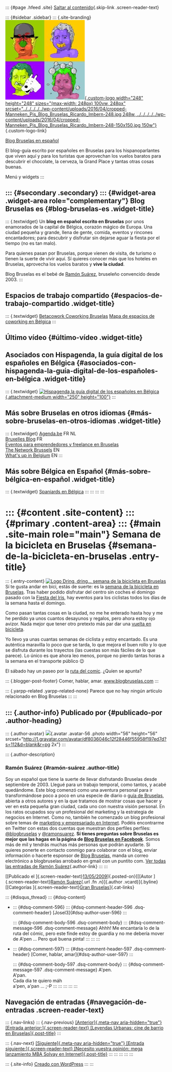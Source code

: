 ::: {#page .hfeed .site}
[Saltar al
contenido](../../../../../index.html?p=331#content){.skip-link
.screen-reader-text}

::: {#sidebar .sidebar}
::: {.site-branding}
[![](../../../../../wp-content/uploads/2016/04/cropped-Manneken_Pis_Blog_Bruselas_Ricardo_Imbern-248.jpg){.custom-logo
width="248" height="248" sizes="(max-width: 248px) 100vw, 248px"
srcset="../../../../../wp-content/uploads/2016/04/cropped-Manneken_Pis_Blog_Bruselas_Ricardo_Imbern-248.jpg 248w, ../../../../../wp-content/uploads/2016/04/cropped-Manneken_Pis_Blog_Bruselas_Ricardo_Imbern-248-150x150.jpg 150w"}](../../../../../index.html){.custom-logo-link}

[Blog Bruselas en español](../../../../../index.html)

El blog-guía escrito por españoles en Bruselas para los hispanoparlantes
que viven aquí y para los turistas que aprovechan los vuelos baratos
para descubrir el chocolate, la cerveza, la Grand Place y tantas otras
cosas buenas.

Menú y widgets
:::

::: {#secondary .secondary}
::: {#widget-area .widget-area role="complementary"}
Blog Bruselas es {#blog-bruselas-es .widget-title}
----------------

::: {.textwidget}
Un **blog en español escrito en Bruselas** por unos enamorados de la
capital de Bélgica, corazón mágico de Europa. Una ciudad pequeña y
grande, llena de gente, comida, eventos y rincones encantadores; para
descubrir y disfrutar sin dejarse aguar la fiesta por el tiempo (no es
tan malo).

Para quienes pasan por Bruselas, porque vienen de visita, de turismo o
tienen la suerte de vivir aquí. Sí quieres conocer más que los hoteles
en Bruselas, aprovecha los vuelos baratos y **vive la ciudad**.

Blog Bruselas es el bebé de [Ramón Suárez](http://www.ramonsuarez.com),
bruseleño convencido desde 2003.
:::

Espacios de trabajo compartido {#espacios-de-trabajo-compartido .widget-title}
------------------------------

::: {.textwidget}
[Betacowork Coworking Bruselas](http://www.betacowork.com) [Mapa de
espacios de coworking en Bélgica](http://coworkingbelgium.com)
:::

Último vídeo {#último-vídeo .widget-title}
------------

Asociados con Hispagenda, la guía digital de los españoles en Bélgica {#asociados-con-hispagenda-la-guía-digital-de-los-españoles-en-bélgica .widget-title}
---------------------------------------------------------------------

::: {.textwidget}
[![Hispagenda,la guía digital de los españoles en
Bélgica](../../../../../wp-content/uploads/2010/04/Hispagenda-250px.gif "Hispagenda, la guía digital de los españoles en Bélgica"){.attachment-medium
width="250" height="100"}](http://www.hispagenda.com)
:::

Más sobre Bruselas en otros idiomas {#más-sobre-bruselas-en-otros-idiomas .widget-title}
-----------------------------------

::: {.textwidget}
[Agenda.be](http://www.agenda.be) FR NL\
[Bruxelles Blog](http://www.bxlblog.be/) FR\
[Eventos para emprendedores y freelance en
Bruselas](http://www.betacowork.com/events/)\
[The Network
Brussels](http://groups.yahoo.com/group/TheNetworkBrussels/) EN\
[What\'s up in Belgium](http://www.whatsupin.be/) EN
:::

Más sobre Bélgica en Español {#más-sobre-bélgica-en-español .widget-title}
----------------------------

::: {.textwidget}
[Spaniards en Bélgica](http://www.spaniards.es/paises/belgica)
:::
:::
:::
:::

::: {#content .site-content}
::: {#primary .content-area}
::: {#main .site-main role="main"}
Semana de la bicicleta en Bruselas {#semana-de-la-bicicleta-en-bruselas .entry-title}
==================================

::: {.entry-content}
[![Logo Dring, dring\... semana de la bicicleta en
Bruselas](http://www.dringdring.be/IMG/jpg/sonnette_mini.jpg)](http://www.dringdring.be/IMG/jpg/sonnette_mini.jpg)\
Sí te gusta andar en bici, estás de suerte: es la [semana de la
bicicleta en Bruselas](http://www.dringdring.be). Tras haber podido
disfrutar del centro sin coches el domingo pasado con la [Fiesta del
Iris](http://www.blogbruselas.com/2009/05/fiesta-de-la-region-de-bruselas-la.html),
hay eventos para los ciclistas todos los días de la semana hasta el
domingo.

Como pasan tantas cosas en la ciudad, no me he enterado hasta hoy y me
he perdido ya unos cuantos desayunos y regalos, pero ahora estoy ojo
avizor. Nada mejor que tener otro pretexto más par dar una [vuelta en
bicicleta](http://www.velo.irisnet.be/fr/carte_velo_fr.htm).

Yo llevo ya unas cuantas semanas de ciclista y estoy encantado. Es una
auténtica maravilla lo poco que se tarda, lo que mejora el buen rollo y
lo que se disfruta durante los trayectos (las cuestas son más fáciles de
lo que parece). Lo único es que ahora leo menos, porque no pierdo tantas
horas a la semana en el transporte público 😉

El sábado hay un paseo por la [ruta del
comic](http://www.dringdring.be/article.php3?id_article=105). ¿Quíen se
apunta?

::: {.blogger-post-footer}
Comer, hablar, amar. www.blogbruselas.com
:::

::: {.yarpp-related .yarpp-related-none}
Parece que no hay ningún artículo relacionado en Blog Bruselas
:::
:::

::: {.author-info}
Publicado por {#publicado-por .author-heading}
-------------

::: {.author-avatar}
![](http://1.gravatar.com/avatar/df8036046c12f28446f55958f197ed7d?s=56&d=blank&r=pg){.avatar
.avatar-56 .photo width="56" height="56"
srcset="http://1.gravatar.com/avatar/df8036046c12f28446f55958f197ed7d?s=112&d=blank&r=pg 2x"}
:::

::: {.author-description}
### Ramón Suárez {#ramón-suárez .author-title}

Soy un español que tiene la suerte de llevar disfrutando Bruselas desde
septiembre de 2003. Llegué para un trabajo temporal, como tantos, y
acabé quedándome. Este blog comenzó como una aventura personal para ir
transformándose poco a poco en una especie de diario o [guía de
Bruselas](../../../../../index.html), abierta a otros autores y en la
que tratamos de mostrar cosas que hacer y ver en esta pequeña gran
ciudad, cada uno con nuestra visión personal. En los ratos ocupados soy
un profesional del marketing y la estrategia de negocios en Internet.
Como no, también he comenzado un blog profesional sobre temas de
[marketing y empresariado en Internet](http://ramonsuarez.com). Podéis
encontrarme en Twitter con estas dos cuentas que muestran dos perfiles
perfiles: [\@blogbruselas](http://twitter.com/blogbruselas) y
[\@ramonsuarez](http://twitter.com/ramonsuarez). **Sí tienes preguntas
sobre Bruselas es mejor que las hagas en la página de [Blog Bruselas en
Facebook](http://www.facebook.com/blogbruselas)**. Somos más de mil y
tendrás muchas más personas que podrán ayudarte. Si quieres ponerte en
contacto conmigo para colaborar con el blog, enviar información o
hacerte esponsor de [Blog Bruselas](../../../../../index.html), manda un
correo electrónico a blogbruselas arrobado en gmail con un puntito com.
[Ver todas las entradas de Ramón
Suárez](../../../../2010/04/30/index.html?author=2){.author-link}
:::
:::

[[Publicado el
]{.screen-reader-text}[13/05/2009](../../../../../index.html?p=331)]{.posted-on}[[[Autor
]{.screen-reader-text}[Ramón
Suárez](../../../../2010/04/30/index.html?author=2){.url .fn
.n}]{.author .vcard}]{.byline}[[Categorías ]{.screen-reader-text}[Gran
Bruselas](../../../../category/gran-bruselas/index.html)]{.cat-links}

::: {#disqus_thread}
::: {#dsq-content}
-   ::: {#dsq-comment-596}
    ::: {#dsq-comment-header-596 .dsq-comment-header}
    [Josel3]{#dsq-author-user-596}
    :::

    ::: {#dsq-comment-body-596 .dsq-comment-body}
    ::: {#dsq-comment-message-596 .dsq-comment-message}
    Ahhh! Me encantaría lo de la ruta del cómic, pero este finde estoy
    de guardia y no me debería mover de A'pen ... Pero qué buena pinta!
    :::
    :::
    :::

-   ::: {#dsq-comment-597}
    ::: {#dsq-comment-header-597 .dsq-comment-header}
    [Comer, hablar, amar]{#dsq-author-user-597}
    :::

    ::: {#dsq-comment-body-597 .dsq-comment-body}
    ::: {#dsq-comment-message-597 .dsq-comment-message}
    A'pen.\
    A'pan.\
    Cada dia te quiero máh\
    a'pen, a'pan ... ;-P
    :::
    :::
    :::
:::
:::

Navegación de entradas {#navegación-de-entradas .screen-reader-text}
----------------------

::: {.nav-links}
::: {.nav-previous}
[[Anterior]{.meta-nav aria-hidden="true"} [Entrada
anterior:]{.screen-reader-text} [Leyendas Urbanas: cine de barrio en
Bruselas]{.post-title}](../../../../../index.html?p=330)
:::

::: {.nav-next}
[[Siguiente]{.meta-nav aria-hidden="true"} [Entrada
siguiente:]{.screen-reader-text} [Necesito vuestra opinión: mega
lanzamiento MBA Solvay en
Internet]{.post-title}](../../../../../index.html?p=332)
:::
:::
:::
:::
:::

::: {.site-info}
[Creado con WordPress](https://es.wordpress.org/)
:::
:::

